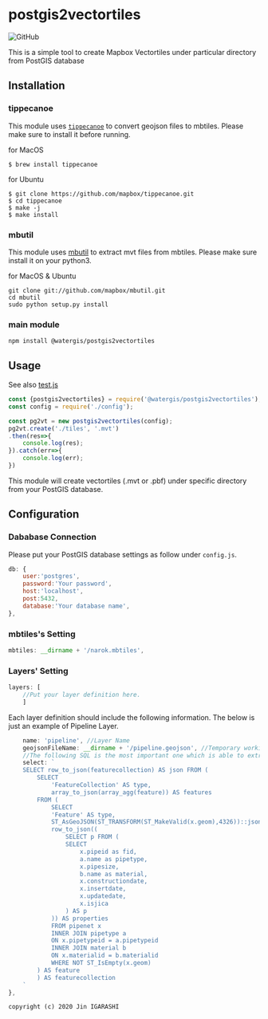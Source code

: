 # postgis2vectortiles
<!-- ![](https://github.com/watergis/postgis2vectortiles/workflows/Node.js%20Package/badge.svg) -->
![GitHub](https://img.shields.io/github/license/watergis/postgis2vectortiles)

This is a simple tool to create Mapbox Vectortiles under particular directory from PostGIS database

## Installation
### tippecanoe
This module uses [`tippecanoe`](https://github.com/mapbox/tippecanoe) to convert geojson files to mbtiles. Please make sure to install it before running.

for MacOS
```
$ brew install tippecanoe
```

for Ubuntu
```
$ git clone https://github.com/mapbox/tippecanoe.git
$ cd tippecanoe
$ make -j
$ make install
```

### mbutil
This module uses [mbutil](https://github.com/mapbox/mbutil) to extract mvt files from mbtiles. Please make sure install it on your python3.

for MacOS & Ubuntu
```
git clone git://github.com/mapbox/mbutil.git
cd mbutil
sudo python setup.py install
```

### main module
```
npm install @watergis/postgis2vectortiles
```

## Usage
See also [test.js](./test/test.js)
```js
const {postgis2vectortiles} = require('@watergis/postgis2vectortiles');
const config = require('./config');

const pg2vt = new postgis2vectortiles(config);
pg2vt.create('./tiles', '.mvt')
.then(res=>{
    console.log(res);
}).catch(err=>{
    console.log(err);
})
```
This module will create vectortiles (.mvt or .pbf) under specific directory from your PostGIS database.

## Configuration

### Dababase Connection
Please put your PostGIS database settings as follow under `config.js`.
```js
db: {
    user:'postgres',
    password:'Your password',
    host:'localhost',
    post:5432,
    database:'Your database name',
},
```

### mbtiles's Setting
```js
mbtiles: __dirname + '/narok.mbtiles',
```

### Layers' Setting
```js
layers: [
    //Put your layer definition here.
    ]
```

Each layer definition should include the following information.
The below is just an example of Pipeline Layer.
```js
    name: 'pipeline', //Layer Name
    geojsonFileName: __dirname + '/pipeline.geojson', //Temporary working file path
    //The following SQL is the most important one which is able to extract PostGIS data as GeoJSON format.
    select: `
    SELECT row_to_json(featurecollection) AS json FROM (
        SELECT
            'FeatureCollection' AS type,
            array_to_json(array_agg(feature)) AS features
        FROM (
            SELECT
            'Feature' AS type,
            ST_AsGeoJSON(ST_TRANSFORM(ST_MakeValid(x.geom),4326))::json AS geometry,
            row_to_json((
                SELECT p FROM (
                SELECT
                    x.pipeid as fid,
                    a.name as pipetype,
                    x.pipesize,
                    b.name as material,
                    x.constructiondate,
                    x.insertdate,
                    x.updatedate,
                    x.isjica
                ) AS p
            )) AS properties
            FROM pipenet x
            INNER JOIN pipetype a
            ON x.pipetypeid = a.pipetypeid
            INNER JOIN material b
            ON x.materialid = b.materialid
            WHERE NOT ST_IsEmpty(x.geom)
        ) AS feature
        ) AS featurecollection
    `
},
```

```
copyright (c) 2020 Jin IGARASHI
```